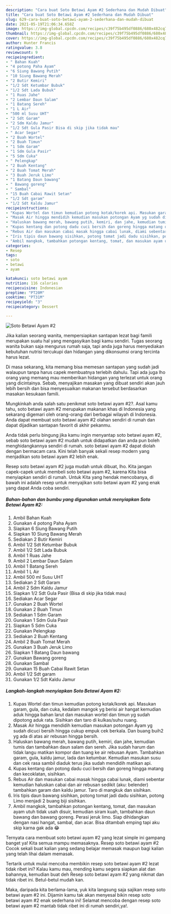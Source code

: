 ```yaml
---
description: "Cara buat Soto Betawi Ayam #2 Sederhana dan Mudah Dibuat"
title: "Cara buat Soto Betawi Ayam #2 Sederhana dan Mudah Dibuat"
slug: 629-cara-buat-soto-betawi-ayam-2-sederhana-dan-mudah-dibuat
date: 2021-05-19T21:06:34.658Z
image: https://img-global.cpcdn.com/recipes/c39f75b495df0886/680x482cq70/soto-betawi-ayam-2-foto-resep-utama.jpg
thumbnail: https://img-global.cpcdn.com/recipes/c39f75b495df0886/680x482cq70/soto-betawi-ayam-2-foto-resep-utama.jpg
cover: https://img-global.cpcdn.com/recipes/c39f75b495df0886/680x482cq70/soto-betawi-ayam-2-foto-resep-utama.jpg
author: Hunter Francis
ratingvalue: 3.8
reviewcount: 9
recipeingredient:
- " Bahan Kuah"
- "4 potong Paha Ayam"
- "6 Siung Bawang Putih"
- "10 Siung Bawang Merah"
- "2 Butir Kemiri"
- "1/2 Sdt Ketumbar Bubuk"
- "1/2 Sdt Lada Bubuk"
- "1 Ruas Jahe"
- "2 Lembar Daun Salam"
- "1 Batang Sereh"
- "1 L Air"
- "500 ml Susu UHT"
- "2 Sdt Garam"
- "2 Sdm Kaldu Jamur"
- "1/2 Sdt Gula Pasir Bisa di skip jika tidak mau"
- " Acar Segar"
- "2 Buah Wortel"
- "2 Buah Timun"
- "1 Sdm Garam"
- "1 Sdm Gula Pasir"
- "5 Sdm Cuka"
- " Pelengkap"
- "2 Buah Kentang"
- "2 Buah Tomat Merah"
- "3 Buah Jeruk Limo"
- "1 Batang Daun bawang"
- " Bawang goreng"
- " Sambal"
- "15 Buah Cabai Rawit Setan"
- "1/2 Sdt garam"
- "1/2 Sdt Kaldu Jamur"
recipeinstructions:
- "Kupas Wortel dan timun kemudian potong kotak/korek api. Masukan garam, gula, dan cuka, kedalam mangok yg berisi air hangat kemudian aduk hingga bahan larut dan masukan wortel dan timun yg sudah dipotong aduk rata. Sisihkan dan taro di kulkas/suhu ruang."
- "Masak Air hingga mendidih kemudian masukan potongan Ayam yg sudah dicuci bersih hingga cukup empuk cek berkala. Dan buang buih2 yg ada di atas air rebusan hingga bersih."
- "Haluskan bawang merah, bawang putih, kemiri, dan jahe, kemudian tumis dan tambahkan daun salam dan sereh. Jika sudah harum dan tidak langu matikan kompor dan tuang ke air rebusan Ayam. Tambahkan garam, gula, kaldu jamur, lada dan ketumbar. Kemudian masukan susu dan cek rasa sambil diaduk terus jika sudah mendidih matikan api."
- "Kupas kentang dan potong dadu cuci bersih dan goreng hingga matang dan kecoklatan, sisihkan."
- "Rebus Air dan masukan cabai masak hingga cabai lunak, diami sebentar kemudian haluskan cabai dan air rebusan sedikit (aku: belender) tambahkan garam dan kaldu jamur. Taro di mangkuk dan sisihkan."
- "Iris tipis daun bawang sisihkan, potong tomat jadi dadu sisihkan, potong Limo menjadi 2 buang biji sisihkan."
- "Ambil mangkok, tambahkan potongan kentang, tomat, dan masukan ayam utuh tidak usah disuir, kemudian siram kuah, tambahkan daun bawang dan bawang goreng. Perasi jeruk limo. Siap dihidangkan dengan nasi hangat, sambal, dan acar. Bisa ditambah emping tapi aku skip karna gak ada 😂"
categories:
- Resep
tags:
- soto
- betawi
- ayam

katakunci: soto betawi ayam 
nutrition: 116 calories
recipecuisine: Indonesian
preptime: "PT20M"
cooktime: "PT31M"
recipeyield: "3"
recipecategory: Dessert

---
```



![Soto Betawi Ayam #2](https://img-global.cpcdn.com/recipes/c39f75b495df0886/680x482cq70/soto-betawi-ayam-2-foto-resep-utama.jpg)

Jika kalian seorang wanita, mempersiapkan santapan lezat bagi famili merupakan suatu hal yang mengasyikan bagi kamu sendiri. Tugas seorang  wanita bukan saja mengurus rumah saja, tapi anda juga harus menyediakan kebutuhan nutrisi tercukupi dan hidangan yang dikonsumsi orang tercinta harus lezat.

Di masa  sekarang, kita memang bisa memesan santapan yang sudah jadi walaupun tanpa harus capek membuatnya terlebih dahulu. Tapi ada juga lho orang yang memang mau memberikan hidangan yang terlezat untuk orang yang dicintainya. Sebab, menyajikan masakan yang dibuat sendiri akan jauh lebih bersih dan bisa menyesuaikan makanan tersebut berdasarkan masakan kesukaan famili. 



Mungkinkah anda salah satu penikmat soto betawi ayam #2?. Asal kamu tahu, soto betawi ayam #2 merupakan makanan khas di Indonesia yang sekarang digemari oleh orang-orang dari berbagai wilayah di Indonesia. Anda dapat membuat soto betawi ayam #2 olahan sendiri di rumah dan dapat dijadikan santapan favorit di akhir pekanmu.

Anda tidak perlu bingung jika kamu ingin menyantap soto betawi ayam #2, sebab soto betawi ayam #2 mudah untuk didapatkan dan anda pun boleh menghidangkannya sendiri di rumah. soto betawi ayam #2 dapat diolah dengan bermacam cara. Kini telah banyak sekali resep modern yang menjadikan soto betawi ayam #2 lebih enak.

Resep soto betawi ayam #2 juga mudah untuk dibuat, lho. Kita jangan capek-capek untuk membeli soto betawi ayam #2, karena Kita bisa menyiapkan sendiri di rumah. Untuk Kita yang hendak mencobanya, di bawah ini adalah resep untuk menyajikan soto betawi ayam #2 yang enak yang dapat Anda coba sendiri.

<!--inarticleads1-->

##### Bahan-bahan dan bumbu yang digunakan untuk menyiapkan Soto Betawi Ayam #2:

1. Ambil  Bahan Kuah
1. Gunakan 4 potong Paha Ayam
1. Siapkan 6 Siung Bawang Putih
1. Siapkan 10 Siung Bawang Merah
1. Sediakan 2 Butir Kemiri
1. Ambil 1/2 Sdt Ketumbar Bubuk
1. Ambil 1/2 Sdt Lada Bubuk
1. Ambil 1 Ruas Jahe
1. Ambil 2 Lembar Daun Salam
1. Ambil 1 Batang Sereh
1. Ambil 1 L Air
1. Ambil 500 ml Susu UHT
1. Sediakan 2 Sdt Garam
1. Ambil 2 Sdm Kaldu Jamur
1. Siapkan 1/2 Sdt Gula Pasir (Bisa di skip jika tidak mau)
1. Sediakan  Acar Segar
1. Gunakan 2 Buah Wortel
1. Gunakan 2 Buah Timun
1. Sediakan 1 Sdm Garam
1. Gunakan 1 Sdm Gula Pasir
1. Siapkan 5 Sdm Cuka
1. Gunakan  Pelengkap
1. Sediakan 2 Buah Kentang
1. Ambil 2 Buah Tomat Merah
1. Gunakan 3 Buah Jeruk Limo
1. Siapkan 1 Batang Daun bawang
1. Gunakan  Bawang goreng
1. Gunakan  Sambal
1. Gunakan 15 Buah Cabai Rawit Setan
1. Ambil 1/2 Sdt garam
1. Gunakan 1/2 Sdt Kaldu Jamur




<!--inarticleads2-->

##### Langkah-langkah menyiapkan Soto Betawi Ayam #2:

1. Kupas Wortel dan timun kemudian potong kotak/korek api. Masukan garam, gula, dan cuka, kedalam mangok yg berisi air hangat kemudian aduk hingga bahan larut dan masukan wortel dan timun yg sudah dipotong aduk rata. Sisihkan dan taro di kulkas/suhu ruang.
1. Masak Air hingga mendidih kemudian masukan potongan Ayam yg sudah dicuci bersih hingga cukup empuk cek berkala. Dan buang buih2 yg ada di atas air rebusan hingga bersih.
1. Haluskan bawang merah, bawang putih, kemiri, dan jahe, kemudian tumis dan tambahkan daun salam dan sereh. Jika sudah harum dan tidak langu matikan kompor dan tuang ke air rebusan Ayam. Tambahkan garam, gula, kaldu jamur, lada dan ketumbar. Kemudian masukan susu dan cek rasa sambil diaduk terus jika sudah mendidih matikan api.
1. Kupas kentang dan potong dadu cuci bersih dan goreng hingga matang dan kecoklatan, sisihkan.
1. Rebus Air dan masukan cabai masak hingga cabai lunak, diami sebentar kemudian haluskan cabai dan air rebusan sedikit (aku: belender) tambahkan garam dan kaldu jamur. Taro di mangkuk dan sisihkan.
1. Iris tipis daun bawang sisihkan, potong tomat jadi dadu sisihkan, potong Limo menjadi 2 buang biji sisihkan.
1. Ambil mangkok, tambahkan potongan kentang, tomat, dan masukan ayam utuh tidak usah disuir, kemudian siram kuah, tambahkan daun bawang dan bawang goreng. Perasi jeruk limo. Siap dihidangkan dengan nasi hangat, sambal, dan acar. Bisa ditambah emping tapi aku skip karna gak ada 😂




Ternyata cara membuat soto betawi ayam #2 yang lezat simple ini gampang banget ya! Kita semua mampu memasaknya. Resep soto betawi ayam #2 Cocok sekali buat kalian yang sedang belajar memasak maupun bagi kalian yang telah lihai dalam memasak.

Tertarik untuk mulai mencoba membikin resep soto betawi ayam #2 lezat tidak ribet ini? Kalau kamu mau, mending kamu segera siapkan alat dan bahannya, kemudian buat deh Resep soto betawi ayam #2 yang nikmat dan tidak ribet ini. Betul-betul mudah kan. 

Maka, daripada kita berlama-lama, yuk kita langsung saja sajikan resep soto betawi ayam #2 ini. Dijamin kamu tak akan menyesal bikin resep soto betawi ayam #2 enak sederhana ini! Selamat mencoba dengan resep soto betawi ayam #2 mantab tidak ribet ini di rumah sendiri,ya!.

